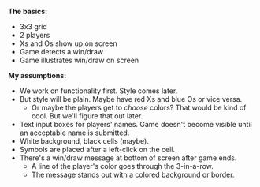 **The basics:**
* 3x3 grid
* 2 players
* Xs and Os show up on screen
* Game detects a win/draw
* Game illustrates win/draw on screen

**My assumptions:**
* We work on functionality first. Style comes later.
* But style will be plain. Maybe have red Xs and blue Os or vice versa.
	* Or maybe the players get to *choose* colors? That would be kind of cool. But we'll figure that out later.
* Text input boxes for players' names. Game doesn't become visible until an acceptable name is submitted.
* White background, black cells (maybe).
* Symbols are placed after a left-click on the cell.
* There's a win/draw message at bottom of screen after game ends.
	* A line of the player's color goes through the 3-in-a-row.
	* The message stands out with a colored background or border.
